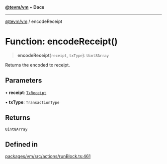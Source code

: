 [**@tevm/vm**](../README.md) • **Docs**

***

[@tevm/vm](../globals.md) / encodeReceipt

# Function: encodeReceipt()

> **encodeReceipt**(`receipt`, `txType`): `Uint8Array`

Returns the encoded tx receipt.

## Parameters

• **receipt**: [`TxReceipt`](../type-aliases/TxReceipt.md)

• **txType**: `TransactionType`

## Returns

`Uint8Array`

## Defined in

[packages/vm/src/actions/runBlock.ts:461](https://github.com/evmts/tevm-monorepo/blob/main/packages/vm/src/actions/runBlock.ts#L461)
